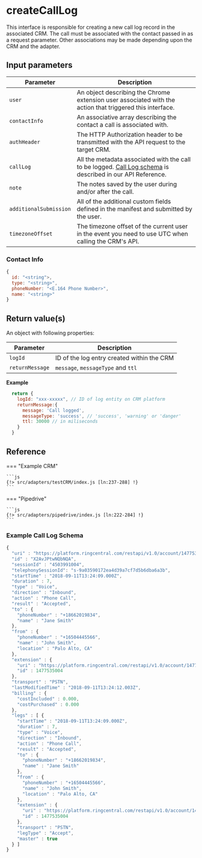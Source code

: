# createCallLog

This interface is responsible for creating a new call log record in the associated CRM. The call must be associated with the contact passed in as a request parameter. Other associations may be made depending upon the CRM and the adapter. 

## Input parameters

| Parameter              | Description                                                                                              |
|------------------------|----------------------------------------------------------------------------------------------------------|
| `user`                 | An object describing the Chrome extension user associated with the action that triggered this interface. | 
| `contactInfo`          | An associative array describing the contact a call is associated with.                                   |
| `authHeader`           | The HTTP Authorization header to be transmitted with the API request to the target CRM.                  | 
| `callLog`              | All the metadata associated with the call to be logged. [Call Log schema](https://developers.ringcentral.com/api-reference/Call-Log/readUserCallRecord) is described in our API Reference. |
| `note`                 | The notes saved by the user during and/or after the call.                                                |
| `additionalSubmission` | All of the additional custom fields defined in the manifest and submitted by the user.                   |
| `timezoneOffset`       | The timezone offset of the current user in the event you need to use UTC when calling the CRM's API.     | 

### Contact Info

```js
{ 
  id: "<string">,
  type: "<string>", 
  phoneNumber: "<E.164 Phone Number>",
  name: "<string>"
}
```

## Return value(s)

An object with following properties:

| Parameter       | Description                                |
|-----------------|--------------------------------------------|
| `logId`         | ID of the log entry created within the CRM |
| `returnMessage` | `message`, `messageType` and `ttl`         |

**Example**
```js
  return {
    logId: "xxx-xxxxx", // ID of log entity on CRM platform
    returnMessage:{
      message: 'Call logged',
      messageType: 'success', // 'success', 'warning' or 'danger'
      ttl: 30000 // in miliseconds
    }
  }
```

## Reference

=== "Example CRM"

    ```js
    {!> src/adapters/testCRM/index.js [ln:237-288] !}
	```
	
=== "Pipedrive"

	```js
    {!> src/adapters/pipedrive/index.js [ln:222-284] !}
	```

### Example Call Log Schema

```js
{
  "uri" : "https://platform.ringcentral.com/restapi/v1.0/account/1477535004/extension/1477535004/call-log/X2AvJPtwNQbNQA?view=Detailed",
  "id" : "X2AvJPtwNQbNQA",
  "sessionId" : "4503991004",
  "telephonySessionId": "s-9a03590172ea4d39a7cf7d5b6dba6a3b",
  "startTime" : "2018-09-11T13:24:09.000Z",
  "duration" : 7,
  "type" : "Voice",
  "direction" : "Inbound",
  "action" : "Phone Call",
  "result" : "Accepted",
  "to" : {
    "phoneNumber" : "+18662019834",
    "name" : "Jane Smith"
  },
  "from" : {
    "phoneNumber" : "+16504445566",
    "name" : "John Smith",
    "location" : "Palo Alto, CA"
  },
  "extension" : {
    "uri" : "https://platform.ringcentral.com/restapi/v1.0/account/1477535004/extension/1477535004",
    "id" : 1477535004
  },
  "transport" : "PSTN",
  "lastModifiedTime" : "2018-09-11T13:24:12.003Z",
  "billing" : {
    "costIncluded" : 0.000,
    "costPurchased" : 0.000
  },
  "legs" : [ {
    "startTime" : "2018-09-11T13:24:09.000Z",
    "duration" : 7,
    "type" : "Voice",
    "direction" : "Inbound",
    "action" : "Phone Call",
    "result" : "Accepted",
    "to" : {
      "phoneNumber" : "+18662019834",
      "name" : "Jane Smith"
    },
    "from" : {
      "phoneNumber" : "+16504445566",
      "name" : "John Smith",
      "location" : "Palo Alto, CA"
    },
    "extension" : {
      "uri" : "https://platform.ringcentral.com/restapi/v1.0/account/1477535004/extension/1477535004",
      "id" : 1477535004
    },
    "transport" : "PSTN",
    "legType" : "Accept",
    "master" : true
  } ]
}
```

